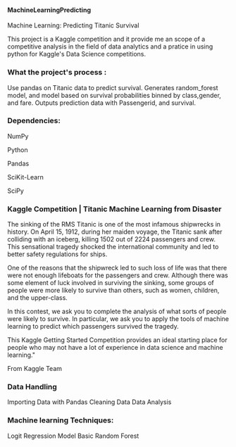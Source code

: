 
#### MachineLearningPredicting

Machine Learning: Predicting Titanic Survival 

This project is a Kaggle competition and it provide me an scope of a competitive analysis in the field of data analytics and a pratice in using python for Kaggle's Data Science competitions.



### What the project's process :

Use pandas on Titanic data to predict survival.
Generates random_forest model, and model based on survival probabilities
binned by class,gender, and fare.
Outputs prediction data with Passengerid, and survival.



### Dependencies:

NumPy

Python

Pandas

SciKit-Learn

SciPy


### Kaggle Competition | Titanic Machine Learning from Disaster

The sinking of the RMS Titanic is one of the most infamous shipwrecks in history. On April 15, 1912, during her maiden voyage, the Titanic sank after colliding with an iceberg, killing 1502 out of 2224 passengers and crew. This sensational tragedy shocked the international community and led to better safety regulations for ships.

One of the reasons that the shipwreck led to such loss of life was that there were not enough lifeboats for the passengers and crew. Although there was some element of luck involved in surviving the sinking, some groups of people were more likely to survive than others, such as women, children, and the upper-class.

In this contest, we ask you to complete the analysis of what sorts of people were likely to survive. In particular, we ask you to apply the tools of machine learning to predict which passengers survived the tragedy.

This Kaggle Getting Started Competition provides an ideal starting place for people who may not have a lot of experience in data science and machine learning."

From Kaggle Team 


### Data Handling

Importing Data with Pandas
Cleaning Data
Data Analysis


### Machine learning Techniques:
Logit Regression Model
Basic Random Forest


